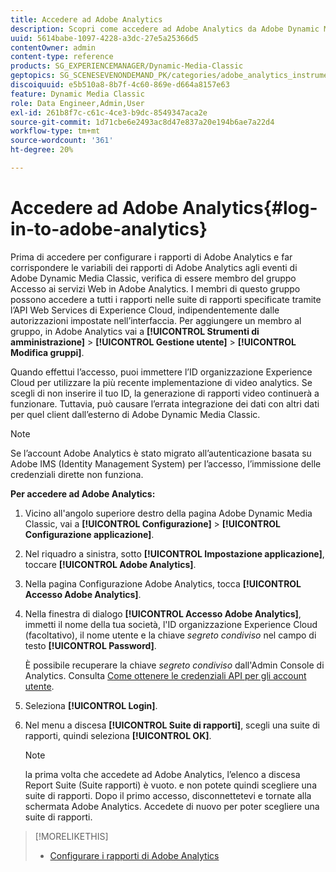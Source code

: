 ```yaml
---
title: Accedere ad Adobe Analytics
description: Scopri come accedere ad Adobe Analytics da Adobe Dynamic Media Classic.
uuid: 5614babe-1097-4228-a3dc-27e5a25366d5
contentOwner: admin
content-type: reference
products: SG_EXPERIENCEMANAGER/Dynamic-Media-Classic
geptopics: SG_SCENESEVENONDEMAND_PK/categories/adobe_analytics_instrumentation_kit
discoiquuid: e5b510a8-8b7f-4c60-869e-d664a8157e63
feature: Dynamic Media Classic
role: Data Engineer,Admin,User
exl-id: 261b8f7c-c61c-4ce3-b9dc-8549347aca2e
source-git-commit: 1d71cbe6e2493ac8d47e837a20e194b6ae7a22d4
workflow-type: tm+mt
source-wordcount: '361'
ht-degree: 20%

---
```


# Accedere ad Adobe Analytics{#log-in-to-adobe-analytics}

Prima di accedere per configurare i rapporti di Adobe Analytics e far corrispondere le variabili dei rapporti di Adobe Analytics agli eventi di Adobe Dynamic Media Classic, verifica di essere membro del gruppo Accesso ai servizi Web in Adobe Analytics. I membri di questo gruppo possono accedere a tutti i rapporti nelle suite di rapporti specificate tramite l’API Web Services di Experience Cloud, indipendentemente dalle autorizzazioni impostate nell’interfaccia. Per aggiungere un membro al gruppo, in Adobe Analytics vai a **[!UICONTROL Strumenti di amministrazione]** > **[!UICONTROL Gestione utente]** > **[!UICONTROL Modifica gruppi]**.

Quando effettui l’accesso, puoi immettere l’ID organizzazione Experience Cloud per utilizzare la più recente implementazione di video analytics. Se scegli di non inserire il tuo ID, la generazione di rapporti video continuerà a funzionare. Tuttavia, può causare l’errata integrazione dei dati con altri dati per quel client dall’esterno di Adobe Dynamic Media Classic.

>[!NOTE]
>
>Se l’account Adobe Analytics è stato migrato all’autenticazione basata su Adobe IMS (Identity Management System) per l’accesso, l’immissione delle credenziali dirette non funziona.

**Per accedere ad Adobe Analytics:**

1. Vicino all&#39;angolo superiore destro della pagina Adobe Dynamic Media Classic, vai a **[!UICONTROL Configurazione]** > **[!UICONTROL Configurazione applicazione]**.
1. Nel riquadro a sinistra, sotto **[!UICONTROL Impostazione applicazione]**, toccare **[!UICONTROL Adobe Analytics]**.
1. Nella pagina Configurazione Adobe Analytics, tocca **[!UICONTROL Accesso Adobe Analytics]**.
1. Nella finestra di dialogo **[!UICONTROL Accesso Adobe Analytics]**, immetti il nome della tua società, l&#39;ID organizzazione Experience Cloud (facoltativo), il nome utente e la chiave *segreto condiviso* nel campo di testo **[!UICONTROL Password]**.

   È possibile recuperare la chiave *segreto condiviso* dall&#39;Admin Console di Analytics. Consulta [Come ottenere le credenziali API per gli account utente](https://github.com/AdobeDocs/analytics-2.0-apis/blob/master/create-oauth-client.md).

1. Seleziona **[!UICONTROL Login]**.
1. Nel menu a discesa **[!UICONTROL Suite di rapporti]**, scegli una suite di rapporti, quindi seleziona **[!UICONTROL OK]**.

   >[!NOTE]
   >
   >la prima volta che accedete ad Adobe Analytics, l’elenco a discesa Report Suite (Suite rapporti) è vuoto. e non potete quindi scegliere una suite di rapporti. Dopo il primo accesso, disconnettetevi e tornate alla schermata Adobe Analytics. Accedete di nuovo per poter scegliere una suite di rapporti.

>[!MORELIKETHIS]
>
>* [Configurare i rapporti di Adobe Analytics](configuring-analytics-reports.md#configuring_adobe_analytics_reports)

